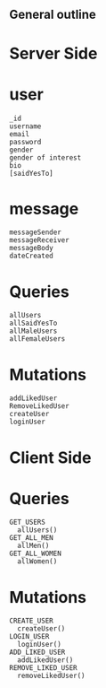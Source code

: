 ## General outline

# Server Side

# user

    _id
    username
    email
    password
    gender
    gender of interest
    bio
    [saidYesTo]

# message

    messageSender
    messageReceiver
    messageBody
    dateCreated

# Queries

    allUsers
    allSaidYesTo
    allMaleUsers
    allFemaleUsers



# Mutations

    addLikedUser
    RemoveLikedUser
    createUser
    loginUser

# Client Side

# Queries

    GET_USERS
      allUsers()
    GET_ALL_MEN
      allMen()
    GET_ALL_WOMEN
      allWomen()

# Mutations

    CREATE_USER
      createUser()
    LOGIN_USER
      loginUser()
    ADD_LIKED_USER
      addLikedUser()
    REMOVE_LIKED_USER
      removeLikedUser()
